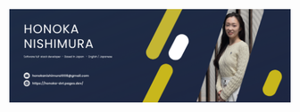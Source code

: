 <img src="https://github.com/honokanishimura/honokanishimura/blob/main/Olivia%20Wilson.png?raw=true" />




